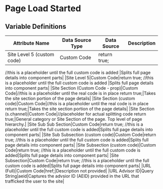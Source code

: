 # Page Load Started

### 

## Variable Definitions

| Attribute Name|Data Source Type|Data Source|Description|
| --- | --- | --- | --- |
|Site Level 5 (custom code)|Custom Code|return true;
//this is a placeholder until the full custom code is added
|Splits full page details into component parts|
|Site Level 5|Custom Code|return true;
//this is a placeholder until the full custom code is added
|Splits full page details into component parts|
|Site Section (Custom Code - prop)|Custom Code|//this is a placeholder until the real code is in place
return true;|Takes the site section portion of the page details|
|Site Section (custom code)|Custom Code|//this is a placeholder until the real code is in place
return true;|Takes the site section portion of the page details|
|Site Section (s.channel)|Custom Code|//placeholder for actual splitting code
return true;|General category or Site Section of the page. Top level of page hierarchy.|
|Site Sub Sub Section|Custom Code|return true;
//this is a placeholder until the full custom code is added|Splits full page details into component parts|
|Site Sub Subsection (custom code)|Custom Code|return true;
//this is a placeholder until the full custom code is added|Splits full page details into component parts|
|Site Subsection (custom code)|Custom Code|return true;
//this is a placeholder until the full custom code is added|Splits full page details into component parts|
|Site Subsection|Custom Code|return true;
//this is a placeholder until the full custom code is added|Splits full page details into component parts|
|URL (Full)|Custom Code|href;|Description not provided|
|URL Advisor ID|Query String|aeid|Captures the advsior ID \(AEID\) provided in the URL that trafficked the user to the site|



